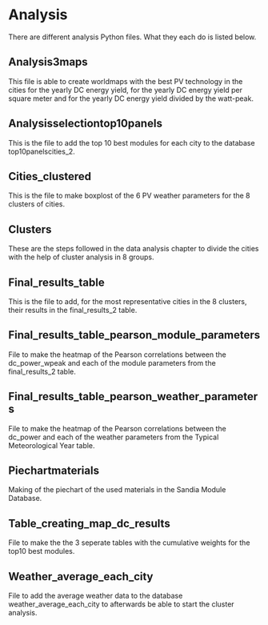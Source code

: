 # Analysis
There are different analysis Python files. What they each do is listed below.
## Analysis3maps
This file is able to create worldmaps with the best PV technology in the cities for the yearly DC energy yield, for the yearly DC energy yield per square meter and for the yearly DC energy yield divided by the watt-peak.
## Analysisselectiontop10panels
This is the file to add the top 10 best modules for each city to the database top10panelscities_2.
## Cities_clustered
This is the file to make boxplost of the 6 PV weather parameters for the 8 clusters of cities.
## Clusters
These are the steps followed in the data analysis chapter to divide the cities with the help of cluster analysis in 8 groups.
## Final_results_table
This is the file to add, for the most representative cities in the 8 clusters, their results in the final_results_2 table.
## Final_results_table_pearson_module_parameters
File to make the heatmap of the Pearson correlations between the dc_power_wpeak and each of the module parameters from the final_results_2 table.
## Final_results_table_pearson_weather_parameters
File to make the heatmap of the Pearson correlations between the dc_power and each of the weather parameters from the Typical Meteorological Year table.
## Piechartmaterials
Making of the piechart of the used materials in the Sandia Module Database.
## Table_creating_map_dc_results
File to make the the 3 seperate tables with the cumulative weights for the top10 best modules.
## Weather_average_each_city
File to add the average weather data to the database weather_average_each_city to afterwards be able to start the cluster analysis.

